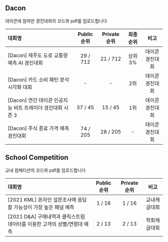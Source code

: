 ## Dacon
데이콘에 참여한 경진대회의 코드와 pdf를 업로드합니다

|대회명|Public 순위|Private 순위|최종 순위|비고|
|:---|:---:|:---:|:---:|:---:|
|[Dacon] 제주도 도로 교통량 예측 AI 경진대회 |29 / 712|21 / 712|상위 3%|데이콘 경진대회|
|[Dacon] 카드 소비 패턴 분석 시각화 대회|-|-|2위|데이콘 경진대회|
|[Dacon] 연간 데이콘 인공지능 비트 트레이더 경진대회 시즌 3|37 / 45|15 / 45|1위|데이콘 경진대회|
|[Dacon] 주식 종료 가격 예측 경진대회|74 / 205|28 / 205|-|데이콘 경진대회|


## School Competition
교내 컴페티션의 코드와 pdf를 업로드합니다

|대회명|Public 순위|Private 순위|비고|
|:---|:---:|:---:|:---:|
|[2021 KML] 온라인 설문조사에 응답할 가능성이 가장 높은 패널 예측|1 / 16|1 / 16|교내캐글대회|
|[2021 D&A] 구매내역과 클릭스트림 데이터를 이용한 고객의 성별/연령대 예측|2 / 13|2 / 13|학회캐글대회|
